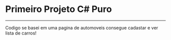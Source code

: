  <h1>Primeiro Projeto C# Puro</h1>
<hr>
<p>Codigo se basei em uma pagina de automoveis consegue cadastar e ver lista de carros! </p>
